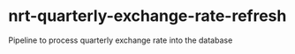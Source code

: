 # nrt-quarterly-exchange-rate-refresh
Pipeline to process quarterly exchange rate into the database
